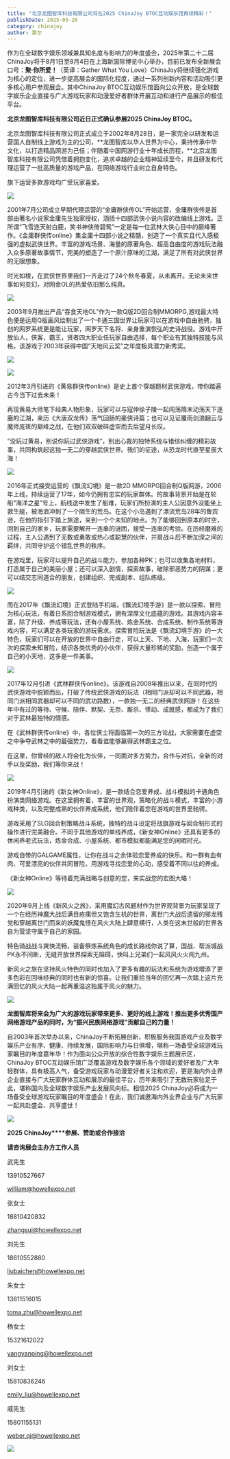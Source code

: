 ```yaml
---
title: "北京龙图智库科技有限公司将在2025 ChinaJoy BTOC互动娱乐馆再续精彩！"
publishDate: 2025-05-20
category: chinajoy
author: 莱尔
---
```


作为在全球数字娱乐领域兼具知名度与影响力的年度盛会，2025年第二十二届ChinaJoy将于8月1日至8月4日在上海新国际博览中心举办，目前已发布全新展会口号：**聚·你所爱！**（英译：Gather What You Love）ChinaJoy将继续强化游戏为核心的定位，进一步提高展会的国际化程度，通过一系列创新内容和活动吸引更多核心用户参观展会。其中ChinaJoy BTOC互动娱乐馆面向公众开放，是全球数字娱乐企业直接与广大游戏玩家和动漫爱好者群体开展互动和进行产品展示的极佳平台。

**北京龙图智库科技有限公司近日正式确认参展2025 ChinaJoy BTOC。**

北京龙图智库科技有限公司正式成立于2002年8月28日，是一家完全以研发和运营国人自制线上游戏为主的公司，**龙图智库以华人世界为中心，秉持传承中华文化，以打造精品网游为己任；伴随着中国网游行业十年成长历程，**北京龙图智库科技有限公司凭借着拥抱变化，追求卓越的企业精神延续至今，并且研发和代理运营了一批高质量的游戏产品，在网络游戏行业树立自身特色。

旗下运营多款游戏均广受玩家喜爱。

![](https://ec-net-1251389766.cos.ap-shanghai.myqcloud.com/wp-content/uploads/2025/05/20250520201121515.jpeg)

2001年7月公司成立早期代理运营的“金庸群侠传OL”开始运营，金庸群侠传是首部由著名小说家金庸先生独家授权，涵括十四部武侠小说内容的改编线上游戏。正所谓“飞雪连天射白鹿，笑书神侠倚碧鸳”一定是每一位武林大侠心目中的巅峰著作。《金庸群侠传online》集金庸十四部小说之精髓，创造了一个真实且代入感极强的虚拟武侠世界。丰富的游戏场景、海量的原著角色、超高自由度的游戏玩法融入众多原著故事情节，完美的塑造了一个原汁原味的江湖，满足了所有对武侠世界的无限想象。

时光如梭，在武侠世界里我们一齐走过了24个秋冬春夏，从未离开。无论未来世事如何变幻，对网金OL的热爱依旧那么纯真。

![](https://ec-net-1251389766.cos.ap-shanghai.myqcloud.com/wp-content/uploads/2025/05/20250520201120192.jpeg)

2003年9月推出产品“吞食天地OL”作为一款Q版2D回合制MMORPG,游戏最大特色便是运用Q版画风绘制出了一个卡通三国世界让玩家可以在游戏中自由驰骋，独创的网罗系统更是能让玩家，网罗天下名将、亲身重演恢弘的史诗战役。游戏中开放仙人，侠客，霸王，贤者四大职业任玩家自由选择，每个职业有其独特技能与风格。该游戏于2003年获得中国“天地风云奖”之年度极具潜力新秀奖。

![](https://ec-net-1251389766.cos.ap-shanghai.myqcloud.com/wp-content/uploads/2025/05/20250520201118373.jpeg)

![](https://ec-net-1251389766.cos.ap-shanghai.myqcloud.com/wp-content/uploads/2025/05/20250520201122300.jpeg)

2012年3月引进的《黄易群侠传online》是史上首个穿越题材武侠游戏，带你踏遍古今当下过去未来！

再现黄易大师笔下经典人物形象，玩家可以与寇仲徐子陵一起闯荡隋末动荡天下逐鹿的江湖，亲历《大唐双龙传》荡气回肠的豪侠诗篇；也可以见证覆雨剑浪翻云与魔师庞斑的巅峰之战，在他们双双破碎虚空而去后望月长叹。

“没玩过黄易，别说你玩过武侠游戏”，别出心裁的独特系统与错综纠缠的精彩故事，共同构筑起这独一无二的穿越武侠世界。我们的征途，从恐龙时代直至星辰大海！

![](https://ec-net-1251389766.cos.ap-shanghai.myqcloud.com/wp-content/uploads/2025/05/20250520201123515.jpeg)

2016年正式接受运营的《飘流幻境》是一款2D MMORPG回合制Q版网游，2006年上线，持续运营了17年，如今仍拥有忠实的玩家群体。的故事背景开始是在轮船“海洋之星”号上，航线途中发生了船难，玩家们所扮演的主人公因意外没能坐上救生艇，被海浪冲到了一个陌生的荒岛。在这个小岛遇到了漂流荒岛28年的鲁宾逊，在他的指引下踏上旅途，来到一个个未知的地点。为了能够回到原本的时空，回到自己的家乡，玩家需要解开一连串的谜团，接受一连串的考验。在历经磨难的过程，主人公遇到了无数或勇敢或热心或聪慧的伙伴，并肩战斗后不断加深之间的羁绊，共同守护这个错乱世界的秩序。

在游戏里，玩家可以提升自己的战斗能力，参加各种PK；也可以收集各地材料，打造属于自己的美丽小屋；还可以深入剧情，探索故事，破除邪恶势力的阴谋；更可以结交志同道合的朋友，创建组织、完成副本、组队练级。

![](https://ec-net-1251389766.cos.ap-shanghai.myqcloud.com/wp-content/uploads/2025/05/20250520201126865.jpeg)

而在2017年《飘流幻境》正式登陆手机端，《飘流幻境手游》是一款以探索、冒险为核心玩法，有着日系回合制游戏模式，拥有深厚文化底蕴的游戏。其游戏内容丰富，除了升级、养成等玩法，还有小屋系统、炼金系统、合成系统、制作系统等游戏内容，可以满足各类玩家的游玩需求。探索冒险玩法是《飘流幻境手游》的一大特色，玩家们可以在开放的世界中自由行走，可以上天、下地、入海，玩家们一次次的探索未知冒险，结识各类优秀的小伙伴，获得大量珍稀的奖励，创造一个属于自己的小天地，这多是一件美事。

![](https://ec-net-1251389766.cos.ap-shanghai.myqcloud.com/wp-content/uploads/2025/05/20250520201124881.jpeg)

2017年12月引进《武林群侠传online》。该游戏自2008年推出以来，在同时代的武侠游戏中脱颖而出，打破了传统武侠游戏的玩法（相同门派却可以不同武器，相同门派相同武器却可以不同的武功路数），一款独一无二的经典武侠网游！在这些年中有过的等待、守候、陪伴、默契、无奈、厮杀、悸动、成就感，都成为了我们对于武林最独特的情感。

在《武林群侠传online》中，各位侠士将面临第一次的三方论战，大家需要在虚空之中争夺武林之中的最强势力，看看谁能够赢得武林霸主之位。

在这里，你曾经的敌人将会化为伙伴，一同面对多方势力，合作与对抗，全新的对手以及奖励，我们等你来战！

![](https://ec-net-1251389766.cos.ap-shanghai.myqcloud.com/wp-content/uploads/2025/05/20250520201127223.jpeg)

2019年4月引进的《新女神Online》，是一款结合恋爱养成、战斗模拟的卡通角色扮演类网络游戏。在这里拥有着，丰富的世界观，策略化的战斗模式，丰富的小游戏种类，以及完整成熟的伙伴养成系统，他们陪伴着您在游戏的世界里驰骋。

游戏采用了SLG回合制策略战斗系统，独特的战斗设定将战旗游戏与回合制形式的操作进行完美融合。不同于其他游戏的单线养成，《新女神Online》还具有更多的休闲养老式玩法，炼金合成、小屋系统、都市模拟都能满足您的闲暇时光。

游戏自带的GALGAME属性，让你在战斗之余体验恋爱养成的快乐。和一群有血有肉、可爱漂亮的伙伴共同冒险，用游戏寻找恋爱的心动，感受着不同以往的养成。

《新女神Online》等待着充满战略与创意的您，来实战您的宏图大略！

![](https://ec-net-1251389766.cos.ap-shanghai.myqcloud.com/wp-content/uploads/2025/05/20250520201132824.png)

2020年9月上线《新风火之旅》，采用魔幻古风题材作为世界观背景为玩家呈现了一个在经历神魔大战后满目疮痍但又饱含生机的世界，离世门大战后遗留的邪龙残党和穿越离世门而来的妖魔鬼怪在风火大陆上肆意横行，人类在这末世般的世界各自为营坚守属于自己的家园。

特色骑战战斗爽快流畅，装备祭炼系统角色的成长路线你说了算，国战、帮派城战PK永不间断，无缝开放世界探索无阻碍，快叫上兄弟们一起风风火火闯九州。

新风火之旅在坚持风火特色的同时也加入了更多有趣的玩法和系统为游戏增添了更多色彩在回味经典的同时也有新的惊喜。让我们重拾当年的回忆再一次踏上这片充满回忆的风火大陆一起再重温这独属于风火的魅力。

![](https://ec-net-1251389766.cos.ap-shanghai.myqcloud.com/wp-content/uploads/2025/05/20250520201128565.jpeg)

**龙图智库将来会为广大的游戏玩家带来更多、更好的线上游戏！推出更多优秀国产网络游戏产品的同时，为“振兴民族网络游戏”贡献自己的力量！**

自2003年首次举办以来，ChinaJoy不断拓展创新，积极服务我国游戏产业及数字娱乐产业有序、健康、持续发展，国际影响力与日俱增，堪称一场备受全球游戏玩家瞩目的年度嘉年华！作为面向公众开放的综合性数字娱乐主题展示区，ChinaJoy BTOC互动娱乐馆广泛覆盖游戏及数字娱乐各个领域的爱好者及广大年轻群体，具有极高人气，备受游戏玩家与动漫爱好者关注和欢迎，更是海内外业界企业直接与广大玩家群体互动和展示的最佳平台，历年来吸引了无数玩家驻足于此，堪称国内及全球数字娱乐产业发展风向标。相信2025 ChinaJoy必将成为一场备受全球游戏玩家瞩目的年度盛会！在此，我们诚邀海内外业界企业与广大玩家一起共赴盛会、共享盛世！

![](https://ec-net-1251389766.cos.ap-shanghai.myqcloud.com/wp-content/uploads/2025/05/20250520201143810.png)

**2025 ChinaJoy****参展、赞助或合作接洽**

**请咨询展会主办方工作人员**

武先生

13910527667

[william@howellexpo.net](mailto:william@howellexpo.net)

  
张女士

18810420832

[zhangsui@howellexpo.net](mailto:zhangsui@howellexpo.net)

  
刘先生

18610552880

[liubaichen@howellexpo.net](mailto:liubaichen@howellexpo.net)

  
朱女士

13811516015

[toma.zhu@howellexpo.net](mailto:toma.zhu@howellexpo.net)

  
杨女士

15321612022

[yangyanping@howellexpo.net](mailto:yangyanping@howellexpo.net)

  
刘女士

15810836246

[emily\_liu@howellexpo.net](mailto:emily_liu@howellexpo.net)

  
戚先生

15801155131

weber.qi@howellexpo.net

![](https://ec-net-1251389766.cos.ap-shanghai.myqcloud.com/wp-content/uploads/2025/05/20250520201149285.png)
